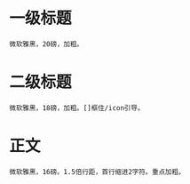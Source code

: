 # 一级标题
    微软雅黑，20磅，加粗。

# 二级标题
    微软雅黑，18磅，加粗。[]框住/icon引导。

# 正文
    微软雅黑，16磅。1.5倍行距，首行缩进2字符。重点加粗。